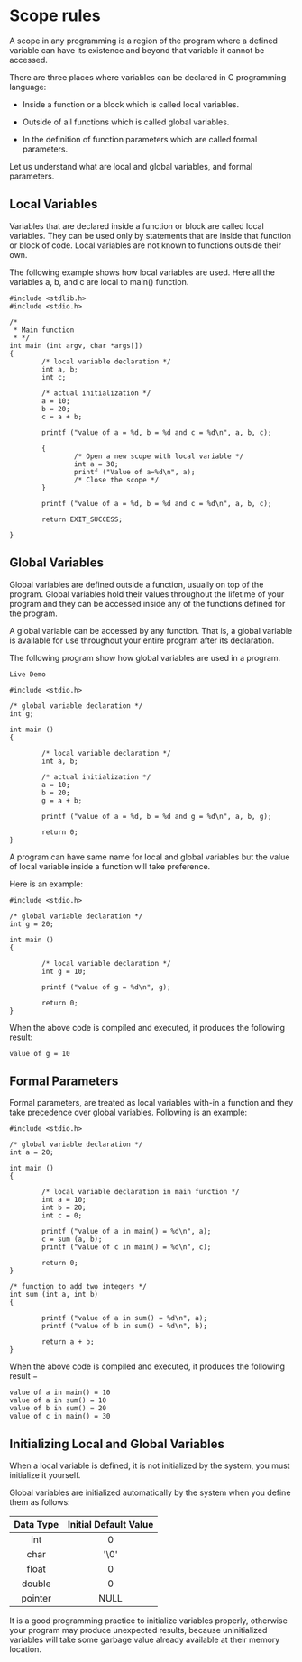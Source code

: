 # Scope rules

A scope in any programming is a region of the program where a defined variable can have its existence and beyond that
variable it cannot be accessed. 

There are three places where variables can be declared in C programming language:

- Inside a function or a block which is called local variables.

- Outside of all functions which is called global variables.

- In the definition of function parameters which are called formal parameters.

Let us understand what are local and global variables, and formal parameters.

## Local Variables

Variables that are declared inside a function or block are called local variables. They can be used only by statements 
that are inside that function or block of code. Local variables are not known to functions outside their own. 

The following example shows how local variables are used. Here all the variables a, b, and c are local to main() 
function.

```
#include <stdlib.h>
#include <stdio.h>

/*
 * Main function
 * */
int main (int argv, char *args[])
{
        /* local variable declaration */
        int a, b;
        int c;

        /* actual initialization */
        a = 10;
        b = 20;
        c = a + b;

        printf ("value of a = %d, b = %d and c = %d\n", a, b, c);

        {
                /* Open a new scope with local variable */
                int a = 30;
                printf ("Value of a=%d\n", a);
                /* Close the scope */
        }

        printf ("value of a = %d, b = %d and c = %d\n", a, b, c);

        return EXIT_SUCCESS;

}
```

## Global Variables

Global variables are defined outside a function, usually on top of the program. Global variables hold their values 
throughout the lifetime of your program and they can be accessed inside any of the functions defined for the program.

A global variable can be accessed by any function. That is, a global variable is available for use throughout your 
entire program after its declaration. 

The following program show how global variables are used in a program.

```
Live Demo

#include <stdio.h>

/* global variable declaration */
int g;

int main ()
{

        /* local variable declaration */
        int a, b;

        /* actual initialization */
        a = 10;
        b = 20;
        g = a + b;

        printf ("value of a = %d, b = %d and g = %d\n", a, b, g);

        return 0;
}
```

A program can have same name for local and global variables but the value of local variable inside a function will take 
preference. 

Here is an example:

```
#include <stdio.h>

/* global variable declaration */
int g = 20;

int main ()
{

        /* local variable declaration */
        int g = 10;

        printf ("value of g = %d\n", g);

        return 0;
}
```

When the above code is compiled and executed, it produces the following result:

```
value of g = 10
```

## Formal Parameters

Formal parameters, are treated as local variables with-in a function and they take precedence over global variables. 
Following is an example:

```
#include <stdio.h>

/* global variable declaration */
int a = 20;

int main ()
{

        /* local variable declaration in main function */
        int a = 10;
        int b = 20;
        int c = 0;

        printf ("value of a in main() = %d\n", a);
        c = sum (a, b);
        printf ("value of c in main() = %d\n", c);

        return 0;
}

/* function to add two integers */
int sum (int a, int b)
{

        printf ("value of a in sum() = %d\n", a);
        printf ("value of b in sum() = %d\n", b);

        return a + b;
}
```

When the above code is compiled and executed, it produces the following result −

```
value of a in main() = 10
value of a in sum() = 10
value of b in sum() = 20
value of c in main() = 30
```

## Initializing Local and Global Variables

When a local variable is defined, it is not initialized by the system, you must initialize it yourself. 

Global variables are initialized automatically by the system when you define them as follows:

|Data Type|Initial Default Value|
|:-------:|:-------------------:|
|int|0|
|char|'\0'|
|float|0|
|double|0|
|pointer|NULL|

It is a good programming practice to initialize variables properly, otherwise your program may produce unexpected 
results, because uninitialized variables will take some garbage value already available at their memory location.